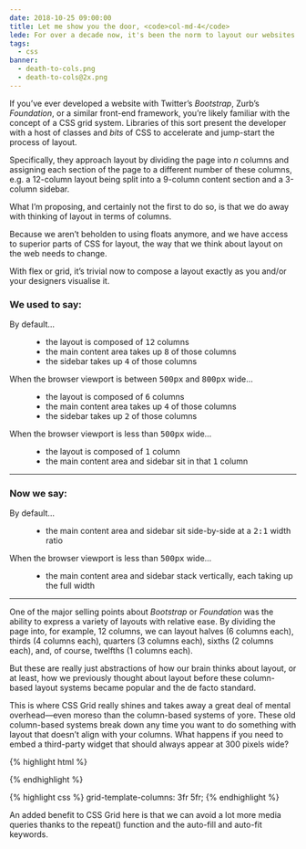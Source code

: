```yaml
---
date: 2018-10-25 09:00:00
title: Let me show you the door, <code>col-md-4</code>
lede: For over a decade now, it's been the norm to layout our websites with a system in CSS that divides the page into columns and defines the width for components based on the number of columns it should take up. I'm proposing we drop arbitrary numbers of columns and write CSS that reflects exactly what we want without roundabout definitions imposed by a column-based layout.
tags:
  - css
banner:
  - death-to-cols.png
  - death-to-cols@2x.png
---
```


If you’ve ever developed a website with Twitter’s *Bootstrap*, Zurb’s *Foundation*, or a similar front-end framework, you’re likely familiar with the concept of a CSS grid system. Libraries of this sort present the developer with a host of classes and *bits* of CSS to accelerate and jump-start the process of layout.

Specifically, they approach layout by dividing the page into <var>n</var> columns and assigning each section of the page to a different number of these columns, e.g. a 12-column layout being split into a 9-column content section and a 3-column sidebar.

What I’m proposing, and certainly not the first to do so, is that we do away with thinking of layout in terms of columns.

Because we aren’t beholden to using floats anymore, and we have access to superior parts of CSS for layout, the way that we think about layout on the web needs to change.

With flex or grid, it’s trivial now to compose a layout exactly as you and/or your designers visualise it.

### We used to say:

<dl>
    <dt>By default…</dt>
    <dd>
        <ul>
            <li>the layout is composed of <samp>12</samp> columns</li>
            <li>the main content area takes up <samp>8</samp> of those columns</li>
            <li>the sidebar takes up <samp>4</samp> of those columns</li>
        </ul>
    </dd>
    <dt>When the browser viewport is between <samp>500px</samp> and <samp>800px</samp> wide…</dt>
    <dd>
        <ul>
            <li>the layout is composed of <samp>6</samp> columns</li>
            <li>the main content area takes up <samp>4</samp> of those columns</li>
            <li>the sidebar takes up <samp>2</samp> of those columns</li>
        </ul>
    </dd>
    <dt>When the browser viewport is less than <samp>500px</samp> wide…</dt>
    <dd>
        <ul>
            <li>the layout is composed of <samp>1</samp> column</li>
            <li>the main content area and sidebar sit in that <samp>1</samp> column</li>
        </ul>
    </dd>
</dl>

--------

### Now we say:

<dl class="full">
    <dt>By default…</dt>
    <dd>
        <ul>
            <li>the main content area and sidebar sit side-by-side at a <samp>2:1</samp> width ratio</li>
        </ul>
    </dd>
    <dt>When the browser viewport is less than <samp>500px</samp> wide…</dt>
    <dd>
        <ul>
            <li>the main content area and sidebar stack vertically, each taking up the full width</li>
        </ul>
    </dd>
</dl>

--------

One of the major selling points about *Bootstrap* or *Foundation* was the ability to express a variety of layouts with relative ease. By dividing the page into, for example, 12 columns, we can layout halves (6 columns each), thirds (4 columns each), quarters (3 columns each), sixths (2 columns each), and, of course, twelfths (1 columns each).

But these are really just abstractions of how our brain thinks about layout, or at least, how we previously thought about layout before these column-based layout systems became popular and the de facto standard.

This is where CSS Grid really shines and takes away a great deal of mental overhead—even moreso than the column-based systems of yore. These old column-based systems break down any time you want to do something with layout that doesn’t align with your columns. What happens if you need to embed a third-party widget that should always appear at 300 pixels wide?

{% highlight html %}
<div class="row">
    <div class="col-md-3"></div>
    <div class="col-md-5"></div>
</div>
{% endhighlight %}

{% highlight css %}
grid-template-columns: 3fr 5fr;
{% endhighlight %}

An added benefit to CSS Grid here is that we can avoid a lot more media queries thanks to the repeat() function and the auto-fill and auto-fit keywords.
